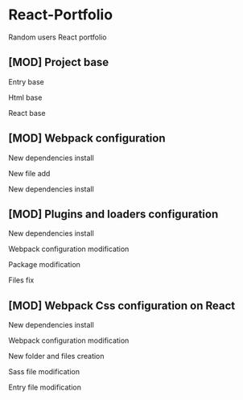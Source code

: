 # React-Portfolio

Random users React portfolio

## [MOD] Project base

Entry base

Html base

React base

## [MOD] Webpack configuration

New dependencies install

New file add

New dependencies install

## [MOD] Plugins and loaders configuration

New dependencies install

Webpack configuration modification

Package modification

Files fix

## [MOD] Webpack Css configuration on React

New dependencies install

Webpack configuration modification

New folder and files creation

Sass file modification

Entry file modification

